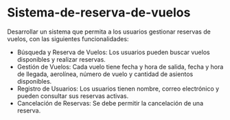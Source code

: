 # Sistema-de-reserva-de-vuelos

Desarrollar un sistema que permita a los usuarios gestionar reservas de vuelos, con las 
siguientes funcionalidades:
- Búsqueda y Reserva de Vuelos: Los usuarios pueden buscar vuelos 
disponibles y realizar reservas.
- Gestión de Vuelos: Cada vuelo tiene fecha y hora de salida, fecha y hora de 
llegada, aerolínea, número de vuelo y cantidad de asientos disponibles.
- Registro de Usuarios: Los usuarios tienen nombre, correo electrónico y pueden 
consultar sus reservas activas.
- Cancelación de Reservas: Se debe permitir la cancelación de una reserva.
